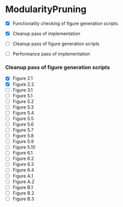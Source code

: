 # ModularityPruning

- [X] Functionality checking of figure generation scripts
- [X] Cleanup pass of implementation
- [ ] Cleanup pass of figure generation scripts
- [ ] Performance pass of implementation 


### Cleanup pass of figure generation scripts

- [X] Figure 2.1
- [X] Figure 2.2
- [ ] Figure 3.1
- [ ] Figure 5.1
- [ ] Figure 5.2
- [ ] Figure 5.3
- [ ] Figure 5.4
- [ ] Figure 5.5
- [ ] Figure 5.6
- [ ] Figure 5.7
- [ ] Figure 5.8
- [ ] Figure 5.9
- [ ] Figure 5.10
- [ ] Figure 6.1
- [ ] Figure 6.2
- [ ] Figure 6.3
- [ ] Figure 6.4
- [ ] Figure A.1
- [ ] Figure A.2
- [ ] Figure B.1
- [ ] Figure B.2
- [ ] Figure B.3
